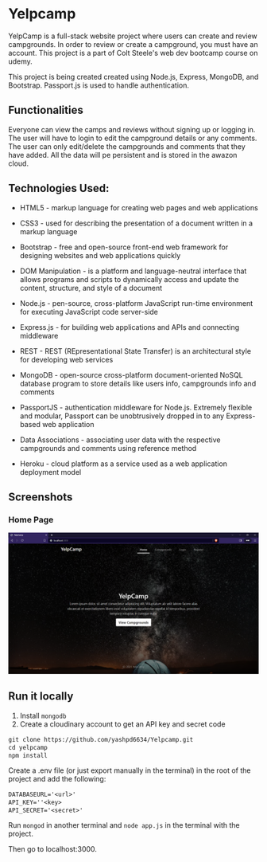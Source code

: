 # Yelpcamp
YelpCamp is a full-stack website project where users can create and review campgrounds. In order to review or create a campground, you must have an account. This project is a part of Colt Steele's web dev bootcamp course on udemy.

This project is being created created using Node.js, Express, MongoDB, and Bootstrap. Passport.js is used to handle authentication.

## Functionalities
Everyone can view the camps and reviews without signing up or logging in.
The user will have to login to edit the campground details or any comments.
The user can only edit/delete the campgrounds and comments that they have added.
All the data will pe persistent and is stored in the awazon cloud.

## Technologies Used:
- HTML5 - markup language for creating web pages and web applications

- CSS3 - used for describing the presentation of a document written in a markup language

- Bootstrap - free and open-source front-end web framework for designing websites and web applications quickly

- DOM Manipulation - is a platform and language-neutral interface that allows programs and scripts to dynamically access and update the content, structure, and style of a document

- Node.js - pen-source, cross-platform JavaScript run-time environment for executing JavaScript code server-side

- Express.js - for building web applications and APIs and connecting middleware

- REST - REST (REpresentational State Transfer) is an architectural style for developing web services

- MongoDB - open-source cross-platform document-oriented NoSQL database program to store details like users info, campgrounds info and comments

- PassportJS - authentication middleware for Node.js. Extremely flexible and modular, Passport can be unobtrusively dropped in to any Express-based web application

- Data Associations - associating user data with the respective campgrounds and comments using reference method

- Heroku - cloud platform as a service used as a web application deployment model

## Screenshots

### Home Page
![App Screenshot](https://github.com/yashpd6634/Yelpcamp/blob/master/screenshots/HomePage.png?raw=true)


## Run it locally
1. Install ```mongodb```
2. Create a cloudinary account to get an API key and secret code

```
git clone https://github.com/yashpd6634/Yelpcamp.git
cd yelpcamp
npm install
```

Create a .env file (or just export manually in the terminal) in the root of the project and add the following:

```
DATABASEURL='<url>'
API_KEY=''<key>
API_SECRET='<secret>'
```

Run ```mongod``` in another terminal and ```node app.js``` in the terminal with the project.

Then go to localhost:3000.

